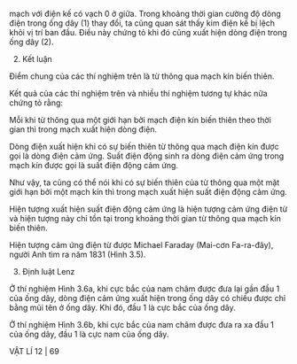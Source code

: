 mạch với điện kế có vạch 0 ở giữa. Trong khoảng thời gian
cường độ dòng điện trong ống dây (1) thay đổi, ta cũng quan
sát thấy kim điện kế bị lệch khỏi vị trí ban đầu. Điều này
chứng tỏ khi đó cũng xuất hiện dòng điện trong ống dây (2).

2. Kết luận

Điểm chung của các thí nghiệm trên là từ thông qua mạch
kín biến thiên.

Kết quả của các thí nghiệm trên và nhiều thí nghiệm tương
tự khác nữa chứng tỏ rằng:

Mỗi khi từ thông qua một giới hạn bởi mạch điện kín biến
thiên theo thời gian thì trong mạch xuất hiện dòng điện.

Dòng điện xuất hiện khi có sự biến thiên từ thông qua mạch
điện kín được gọi là dòng điện cảm ứng. Suất điện động sinh
ra dòng điện cảm ứng trong mạch kín được gọi là suất điện
động cảm ứng.

Như vậy, ta cũng có thể nói khi có sự biến thiên của từ thông
qua một mặt giới hạn bởi một mạch kín thì trong mạch xuất
hiện suất điện động cảm ứng.

Hiện tượng xuất hiện suất điện động cảm ứng là hiện tượng
cảm ứng điện từ và hiện tượng này chỉ tồn tại trong khoảng
thời gian từ thông qua mạch kín biến thiên.

Hiện tượng cảm ứng điện từ được Michael Faraday
(Mai-cơn Fa-ra-đây), người Anh tìm ra năm 1831 (Hình 3.5).

3. Định luật Lenz

Ở thí nghiệm Hình 3.6a, khi cực bắc của nam châm được
đưa lại gần đầu 1 của ống dây, dòng điện cảm ứng xuất hiện
trong ống dây có chiều được chỉ bằng mũi tên ở ống dây.
Khi đó, đầu 1 là cực bắc của ống dây.

Ở thí nghiệm Hình 3.6b, khi cực bắc của nam châm được
đưa ra xa đầu 1 của ống dây, đầu 1 là cực nam của ống dây.

VẬT LÍ 12 | 69